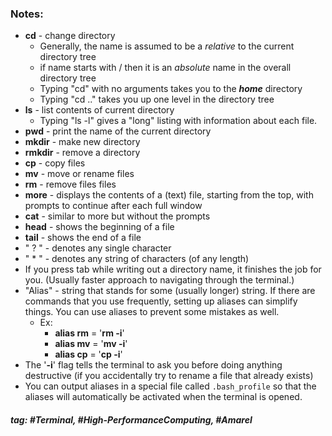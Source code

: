 ### Notes:

- **cd** - change directory
	- Generally, the name is assumed to be a *relative* to the current directory tree
	- if name starts with / then it is an *absolute* name in the overall directory tree
	- Typing "cd" with no arguments takes you to the ***home*** directory
	- Typing "cd .." takes you up one level in the directory tree
- **ls** - list contents of current directory
	- Typing "ls -l" gives a "long" listing with information about each file. 
- **pwd** - print the name of the current directory
-  **mkdir** - make new directory
-  **rmkdir** - remove a directory
- **cp** - copy files 
- **mv** - move or rename files 
- **rm** - remove files files
- **more** - displays the contents of a (text) file, starting from the top, with prompts to continue after each full window
- **cat** - similar to more but without the prompts
- **head** - shows the beginning of a file
- **tail** - shows the end of a file
- " ? " - denotes any single character
- " * " - denotes any string of characters (of any length)
- If you press tab while writing out a directory name, it finishes the job for you. (Usually faster approach to navigating through the terminal.)
- "Alias" - string that stands for some (usually longer) string. If there are commands that you use frequently, setting up aliases can simplify things. You can use aliases to prevent some mistakes as well.
	- Ex:
		- **alias rm** = '**rm -i**'
		- **alias mv** = '**mv -i**'
		- **alias cp** = '**cp -i**'
- The '**-i**' flag tells the terminal to ask you before doing anything destructive (if you accidentally try to rename a file that already exists)
- You can output aliases in a special file called ```.bash_profile``` so that the aliases will automatically be activated when the terminal is opened.

##### tag: #Terminal, #High-PerformanceComputing, #Amarel